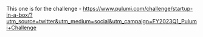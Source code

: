 This one is for the challenge - https://www.pulumi.com/challenge/startup-in-a-box/?utm_source=twitter&utm_medium=social&utm_campaign=FY2023Q1_Pulumi+Challenge
